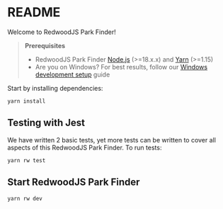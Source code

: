 # README

Welcome to RedwoodJS Park Finder!

> **Prerequisites**
>
> - RedwoodJS Park Finder [Node.js](https://nodejs.org/en/) (>=18.x.x) and [Yarn](https://yarnpkg.com/) (>=1.15)
> - Are you on Windows? For best results, follow our [Windows development setup](https://redwoodjs.com/docs/how-to/windows-development-setup) guide

Start by installing dependencies:

```
yarn install
```


## Testing with Jest

We have written 2 basic tests, yet more tests can be written to cover all aspects of this RedwoodJS Park Finder. To run tests:

```
yarn rw test
```


## Start RedwoodJS Park Finder

```
yarn rw dev
```
